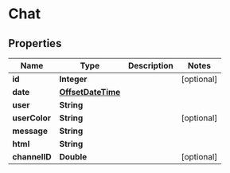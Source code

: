 
# Chat

## Properties
Name | Type | Description | Notes
------------ | ------------- | ------------- | -------------
**id** | **Integer** |  |  [optional]
**date** | [**OffsetDateTime**](OffsetDateTime.md) |  | 
**user** | **String** |  | 
**userColor** | **String** |  |  [optional]
**message** | **String** |  | 
**html** | **String** |  | 
**channelID** | **Double** |  |  [optional]



